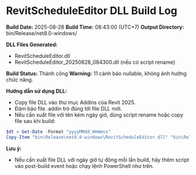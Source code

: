 # RevitScheduleEditor DLL Build Log

**Build Date:** 2025-08-28
**Build Time:** 08:43:00 (UTC+7)
**Output Directory:** bin/Release/net8.0-windows/

**DLL Files Generated:**
- RevitScheduleEditor.dll
- RevitScheduleEditor_20250828_084300.dll (nếu có script rename)

**Build Status:** Thành công
**Warning:** 11 cảnh báo nullable, không ảnh hưởng chức năng.

**Hướng dẫn sử dụng DLL:**
- Copy file DLL vào thư mục Addins của Revit 2025.
- Đảm bảo file .addin trỏ đúng tới file DLL mới.
- Nếu cần xuất file với tên kèm ngày giờ, dùng script rename hoặc copy file sau khi build:

```powershell
$dt = Get-Date -Format "yyyyMMdd_HHmmss"
Copy-Item "bin\Release\net8.0-windows\RevitScheduleEditor.dll" "bin\Release\net8.0-windows\RevitScheduleEditor_$dt.dll"
```

**Lưu ý:**
- Nếu cần xuất file DLL với ngày giờ tự động mỗi lần build, hãy thêm script vào post-build event hoặc chạy lệnh PowerShell như trên.
